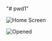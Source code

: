 "# pwd1" 

![Home Screen](https://github.com/muhro/pwd1/images/Screenshot_20200414-180428_01.jpg)


![Opened](https://github.com/muhro/pwd1/images/Screenshot_20200414-18158.jpg)